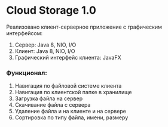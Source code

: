 <h1>Cloud Storage 1.0</h1>

Реализовано клиент-серверное приложение c графическим интерфейсом:
<ol>
<li>Сервер: Java 8, NIO, I/O </li>
<li>Клиент: Java 8, NIO, I/O </li>
<li>Графический интерфейс клиента: JavaFX</li>
</ol>
<h3>Функционал:</h3>
<ol>

<li>Навигация по файловой системе клиента</li>
<li>Навигация по клиентской папке в хранилище</li>
<li>Загрузка файла на сервер</li>
<li>Скачивание файла с сервера</li>
<li>Удаление файла и на клиенте и на сервере</li>

<li>Сортировка по типу файла, имени, размеру</li>
</ol>

